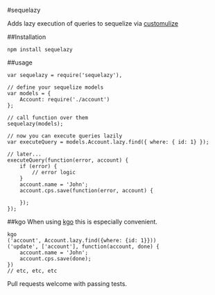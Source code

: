 #sequelazy

Adds lazy execution of queries to sequelize via [customulize](https://www.npmjs.org/package/customulize)

##Installation

    npm install sequelazy

##usage

    var sequelazy = require('sequelazy'),

    // define your sequelize models
    var models = {
        Account: require('./account')
    };

    // call function over them
    sequelazy(models);

    // now you can execute queries lazily
    var executeQuery = models.Account.lazy.find({ where: { id: 1} });

    // later...
    executeQuery(function(error, account) {
        if (error) {
            // error logic
        }
        account.name = 'John';
        account.cps.save(function(error, account) {

        });
    });

##kgo
When using [kgo](https://www.npmjs.org/package/kgo) this is especially convenient.

    kgo
    ('account', Account.lazy.find({where: {id: 1}}))
    ('update', ['account'], function(account, done) {
        account.name = 'John';
        account.cps.save(done);
    })
    // etc, etc, etc

Pull requests welcome with passing tests.